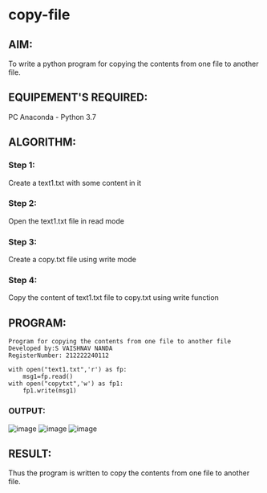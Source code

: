 # copy-file
## AIM:
To write a python program for copying the contents from one file to another file.
## EQUIPEMENT'S REQUIRED: 
PC
Anaconda - Python 3.7
## ALGORITHM: 
### Step 1:
Create a text1.txt with some content in it

### Step 2:
Open the text1.txt file in read mode

### Step 3:
Create a copy.txt file using write mode

### Step 4:
Copy the content of text1.txt file to copy.txt using write function

## PROGRAM:
```
Program for copying the contents from one file to another file
Developed by:S VAISHNAV NANDA
RegisterNumber: 212222240112

with open("text1.txt",'r') as fp:
    msg1=fp.read()
with open("copytxt",'w') as fp1:
    fp1.write(msg1)
```
### OUTPUT:
![image](https://github.com/25tharunkumar/copy-file/assets/123470785/4c12f6d5-8dae-491c-be21-6870163794a8)
![image](https://github.com/25tharunkumar/copy-file/assets/123470785/3ae9fbbe-ca44-4e06-afc9-08232ce362b4)
![image](https://github.com/25tharunkumar/copy-file/assets/123470785/83e5a936-5ade-4e7e-8caf-41a20036a7a3)



## RESULT:
Thus the program is written to copy the contents from one file to another file.
